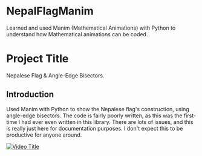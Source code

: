 # NepalFlagManim
Learned and used Manim (Mathematical Animations) with Python to understand how Mathematical animations can be coded.

# Project Title
Nepalese Flag & Angle-Edge Bisectors.

## Introduction
Used Manim with Python to show the Nepalese flag's construction, using angle-edge bisectors.
The code is fairly poorly written, as this was the first-time I had ever even written in this library.
There are lots of issues, and this is really just here for documentation purposes.
I don't expect this to be productive for anyone around.

[![Video Title](https://i.ytimg.com/vi/sdSRs2XIhaQ/hqdefault.jpg?sqp=-oaymwE2CNACELwBSFXyq4qpAygIARUAAIhCGAFwAcABBvABAfgB_gmAAtAFigIMCAAQARh_IBMoKDAP&rs=AOn4CLC53_fFBWFv_Xo7smR9H_9_KE_enA)](https://www.youtube.com/watch?v=sdSRs2XIhaQ)